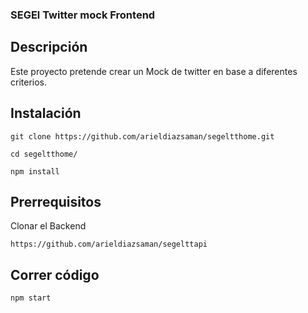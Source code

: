 ### SEGEl Twitter mock Frontend

## Descripción

Este proyecto pretende crear un Mock de twitter en base a diferentes criterios.

## Instalación

```
git clone https://github.com/arieldiazsaman/segeltthome.git
```
```
cd segeltthome/
```
```
npm install
```

## Prerrequisitos
Clonar el Backend
```
https://github.com/arieldiazsaman/segelttapi
```

## Correr código
```
npm start
```